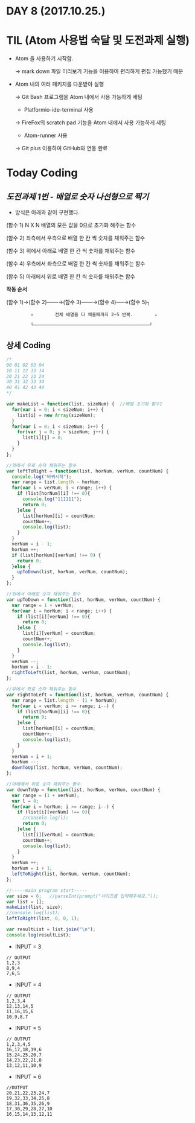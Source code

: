 # DAY 8 (2017.10.25.)

# TIL (Atom 사용법 숙달 및 도전과제 실행)

- Atom 을 사용하기 시작함.

  → mark down 파일 미리보기 기능을 이용하여 편리하게 편집 가능했기 때문

- Atom 내의 여러 패키지를 다운받아 실행

  → Git Bash 프로그램을 Atom 내에서 사용 가능하게 세팅

    - Platformio-ide-terminal 사용

  → FireFox의 scratch pad 기능을 Atom 내에서 사용 가능하게 세팅

    - Atom-runner 사용

  → Git plus 이용하여 GitHub와 연동 완료

# Today Coding

## _**도전과제 1번 - 배열로 숫자 나선형으로 찍기**_

- 방식은 아래와 같이 구현했다.

(함수 1) N X N 배열의 모든 값을 0으로 초기화 해주는 함수

(함수 2) 좌측에서 우측으로 배열 한 칸 씩 숫자를 채워주는 함수

(함수 3) 위에서 아래로 배열 한 칸 씩 숫자를 채워주는 함수

(함수 4) 우측에서 좌측으로 배열 한 칸 씩 숫자를 채워주는 함수

(함수 5) 아래에서 위로 배열 한 칸 씩 숫자를 채워주는 함수

  **작동 순서**

(함수 1)→(함수 2)───→(함수 3)───→(함수 4)──→(함수 5)┐

             ↑        전체 배열을 다 채울때까지 2~5 반복.        ↓

             └───────────────────────────────────────────┘
## **상세 Coding**

```javascript
/*
00 01 02 03 04
10 11 12 13 14
20 21 22 23 24
30 31 32 33 34
40 41 42 43 44
*/

var makeList = function(list, sizeNum) {  //배열 초기화 함수1
  for(var i = 0; i < sizeNum; i++) {
    list[i] = new Array(sizeNum);
  }
  for(var i = 0; i < sizeNum; i++) {
    for(var j = 0; j < sizeNum; j++) {
      list[i][j] = 0;
    }
  }
};

//좌에서 우로 숫자 채워주는 함수
var leftToRight = function(list, horNum, verNum, countNum) {
  console.log("바퀴시작");
  var range = list.length - horNum;
  for(var i = verNum; i < range; i++) {
    if (list[horNum][i] !== 0){
      console.log("111111");
      return 0;
    }else {
      list[horNum][i] = countNum;
      countNum++;
      console.log(list);
    }
  }
  verNum = i - 1;
  horNum ++;
  if (list[horNum][verNum] !== 0) {
    return 0;
  }else {
    upToDown(list, horNum, verNum, countNum);
  }
};

//위에서 아래로 숫자 채워주는 함수
var upToDown = function(list, horNum, verNum, countNum) {
  var range = 1 + verNum;
  for(var i = horNum; i < range; i++) {
    if (list[i][verNum] !== 0){
      return 0;
    }else {
      list[i][verNum] = countNum;
      countNum++;
      console.log(list);
    }
  }
  verNum --;
  horNum = i - 1;
  rightToLeft(list, horNum, verNum, countNum);
};

//우에서 좌로 숫자 채워주는 함수
var rightToLeft = function(list, horNum, verNum, countNum) {
  var range = list.length - (1 + horNum);
  for(var i = verNum; i >= range; i--) {
    if (list[horNum][i] !== 0){
      return 0;
    }else {
      list[horNum][i] = countNum;
      countNum++;
      console.log(list);
    }
  }
  verNum = i + 1;
  horNum --;
  downToUp(list, horNum, verNum, countNum);
};

//아래에서 위로 숫자 채워주는 함수
var downToUp = function(list, horNum, verNum, countNum) {
  var range = (1 + verNum);
  var l = 0;
  for(var i = horNum; i >= range; i--) {
    if (list[i][verNum] !== 0){
      //console.log(l);
      return 0;
    }else {
      list[i][verNum] = countNum;
      countNum++;
      console.log(list);
    }
  }
  verNum ++;
  horNum = i + 1;
  leftToRight(list, horNum, verNum, countNum);
};

//-----main program start-----
var size = 6;   //parseInt(prompt("사이즈를 입력해주세요."));
var list = [];
makeList(list, size);
//console.log(list);
leftToRight(list, 0, 0, 1);

var resultList = list.join("\n");
console.log(resultList);

```
- INPUT = 3

```
// OUTPUT
1,2,3
8,9,4
7,6,5
```

- INPUT = 4

```
// OUTPUT
1,2,3,4
12,13,14,5
11,16,15,6
10,9,8,7
```

- INPUT = 5

```
// OUTPUT
1,2,3,4,5
16,17,18,19,6
15,24,25,20,7
14,23,22,21,8
13,12,11,10,9
```

- INPUT = 6

```
//OUTPUT
20,21,22,23,24,7
19,32,33,34,25,8
18,31,36,35,26,9
17,30,29,28,27,10
16,15,14,13,12,11
```
